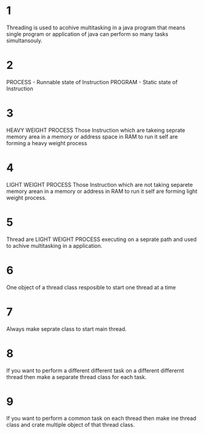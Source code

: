 # 1 
Threading is used to acohive multitasking in a java program that means single program or application of java can perform so many tasks simultansouly.

# 2 
PROCESS - Runnable state of Instruction
PROGRAM - Static state of Instruction 

# 3
HEAVY WEIGHT PROCESS
Those Instruction which are takeing seprate memory area in a memory or address space in RAM to run it self are forming a heavy weight process

# 4
LIGHT WEIGHT PROCESS
Those Instruction which are not taking separete memory arean in a memory or address in RAM to run it self are forming light weight process.

# 5
Thread are LIGHT WEIGHT PROCESS executing on a seprate path and used to achive multitasking in a application.

# 6 
One object of a thread class resposible to start one thread at a time

# 7 
Always make seprate class to start main thread.

# 8 
If you want to perform a different different task on a different differernt thread then make a separate thread class for each task.

# 9 
If you want to perform a common task on each thread then make ine thread class and crate multiple object of that thread class. 

 
